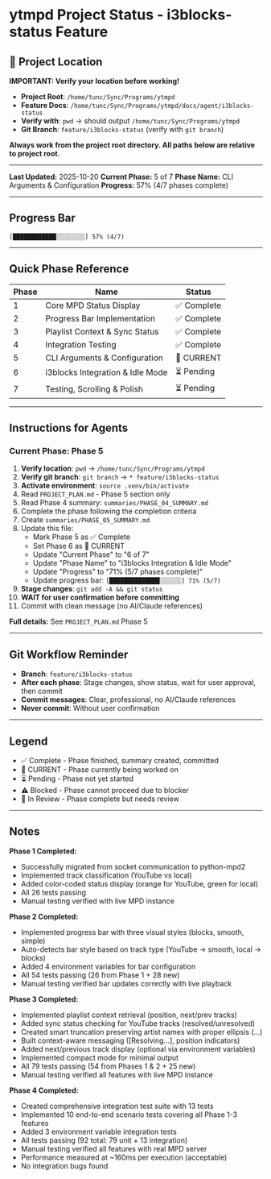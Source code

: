 # ytmpd Project Status - i3blocks-status Feature

## 📍 Project Location

**IMPORTANT: Verify your location before working!**

- **Project Root**: `/home/tunc/Sync/Programs/ytmpd`
- **Feature Docs**: `/home/tunc/Sync/Programs/ytmpd/docs/agent/i3blocks-status`
- **Verify with**: `pwd` → should output `/home/tunc/Sync/Programs/ytmpd`
- **Git Branch**: `feature/i3blocks-status` (verify with `git branch`)

**Always work from the project root directory. All paths below are relative to project root.**

---

**Last Updated:** 2025-10-20
**Current Phase:** 5 of 7
**Phase Name:** CLI Arguments & Configuration
**Progress:** 57% (4/7 phases complete)

---

## Progress Bar

```
[████████████░░░░░░░░] 57% (4/7)
```

---

## Quick Phase Reference

| Phase | Name | Status |
|-------|------|--------|
| 1 | Core MPD Status Display | ✅ Complete |
| 2 | Progress Bar Implementation | ✅ Complete |
| 3 | Playlist Context & Sync Status | ✅ Complete |
| 4 | Integration Testing | ✅ Complete |
| 5 | CLI Arguments & Configuration | 🔵 CURRENT |
| 6 | i3blocks Integration & Idle Mode | ⏳ Pending |
| 7 | Testing, Scrolling & Polish | ⏳ Pending |

---

## Instructions for Agents

### Current Phase: Phase 5

1. **Verify location**: `pwd` → `/home/tunc/Sync/Programs/ytmpd`
2. **Verify git branch**: `git branch` → `* feature/i3blocks-status`
3. **Activate environment**: `source .venv/bin/activate`
4. Read `PROJECT_PLAN.md` - Phase 5 section only
5. Read Phase 4 summary: `summaries/PHASE_04_SUMMARY.md`
6. Complete the phase following the completion criteria
7. Create `summaries/PHASE_05_SUMMARY.md`
8. Update this file:
   - Mark Phase 5 as ✅ Complete
   - Set Phase 6 as 🔵 CURRENT
   - Update "Current Phase" to "6 of 7"
   - Update "Phase Name" to "i3blocks Integration & Idle Mode"
   - Update "Progress" to "71% (5/7 phases complete)"
   - Update progress bar: `[██████████████░░░░░░] 71% (5/7)`
9. **Stage changes**: `git add -A && git status`
10. **WAIT for user confirmation before committing**
11. Commit with clean message (no AI/Claude references)

**Full details:** See `PROJECT_PLAN.md` Phase 5

---

## Git Workflow Reminder

- **Branch**: `feature/i3blocks-status`
- **After each phase**: Stage changes, show status, wait for user approval, then commit
- **Commit messages**: Clear, professional, no AI/Claude references
- **Never commit**: Without user confirmation

---

## Legend

- ✅ Complete - Phase finished, summary created, committed
- 🔵 CURRENT - Phase currently being worked on
- ⏳ Pending - Phase not yet started
- ⚠️ Blocked - Phase cannot proceed due to blocker
- 🔄 In Review - Phase complete but needs review

---

## Notes

**Phase 1 Completed:**
- Successfully migrated from socket communication to python-mpd2
- Implemented track classification (YouTube vs local)
- Added color-coded status display (orange for YouTube, green for local)
- All 26 tests passing
- Manual testing verified with live MPD instance

**Phase 2 Completed:**
- Implemented progress bar with three visual styles (blocks, smooth, simple)
- Auto-detects bar style based on track type (YouTube → smooth, local → blocks)
- Added 4 environment variables for bar configuration
- All 54 tests passing (26 from Phase 1 + 28 new)
- Manual testing verified bar updates correctly with live playback

**Phase 3 Completed:**
- Implemented playlist context retrieval (position, next/prev tracks)
- Added sync status checking for YouTube tracks (resolved/unresolved)
- Created smart truncation preserving artist names with proper ellipsis (…)
- Built context-aware messaging ([Resolving...], position indicators)
- Added next/previous track display (optional via environment variables)
- Implemented compact mode for minimal output
- All 79 tests passing (54 from Phases 1 & 2 + 25 new)
- Manual testing verified all features with live MPD instance

**Phase 4 Completed:**
- Created comprehensive integration test suite with 13 tests
- Implemented 10 end-to-end scenario tests covering all Phase 1-3 features
- Added 3 environment variable integration tests
- All tests passing (92 total: 79 unit + 13 integration)
- Manual testing verified all features with real MPD server
- Performance measured at ~160ms per execution (acceptable)
- No integration bugs found

